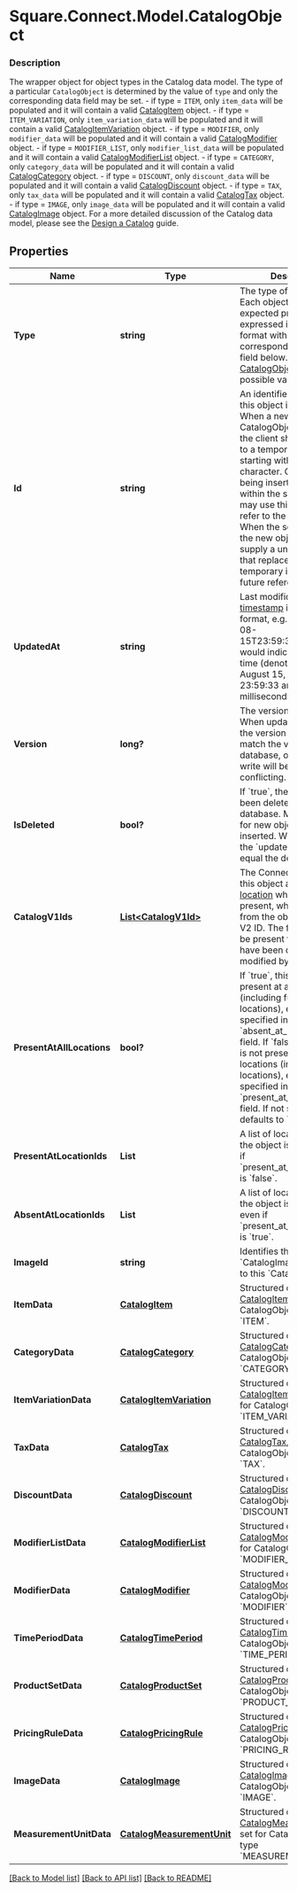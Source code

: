 # Square.Connect.Model.CatalogObject

### Description

The wrapper object for object types in the Catalog data model. The type of a particular `CatalogObject` is determined by the value of `type` and only the corresponding data field may be set.  - if type = `ITEM`, only `item_data` will be populated and it will contain a valid [CatalogItem](#type-catalogitem) object. - if type = `ITEM_VARIATION`, only `item_variation_data` will be populated and it will contain a valid [CatalogItemVariation](#type-catalogitemvariation) object. - if type = `MODIFIER`, only `modifier_data` will be populated and it will contain a valid [CatalogModifier](#type-catalogmodifier) object. - if type = `MODIFIER_LIST`, only `modifier_list_data` will be populated and it will contain a valid [CatalogModifierList](#type-catalogmodifierlist) object. - if type = `CATEGORY`, only `category_data` will be populated and it will contain a valid [CatalogCategory](#type-catalogcategory) object. - if type = `DISCOUNT`, only `discount_data` will be populated and it will contain a valid [CatalogDiscount](#type-catalogdiscount) object. - if type = `TAX`, only `tax_data` will be populated and it will contain a valid [CatalogTax](#type-catalogtax) object. - if type = `IMAGE`, only `image_data` will be populated and it will contain a valid [CatalogImage](#type-catalogimage) object.  For a more detailed discussion of the Catalog data model, please see the [Design a Catalog](/catalog-api/design-a-catalog) guide.

## Properties

Name | Type | Description | Notes
------------ | ------------- | ------------- | -------------
**Type** | **string** | The type of this object. Each object type has expected properties expressed in a structured format within its corresponding &#x60;*_data&#x60; field below. See [CatalogObjectType](#type-catalogobjecttype) for possible values | 
**Id** | **string** | An identifier to reference this object in the catalog. When a new CatalogObject is inserted, the client should set the id to a temporary identifier starting with a &#x60;&#39;#&#39;&#x60; character. Other objects being inserted or updated within the same request may use this identifier to refer to the new object.  When the server receives the new object, it will supply a unique identifier that replaces the temporary identifier for all future references. | 
**UpdatedAt** | **string** | Last modification [timestamp](#workingwithdates) in RFC 3339 format, e.g., &#x60;\&quot;2016-08-15T23:59:33.123Z\&quot;&#x60; would indicate the UTC time (denoted by &#x60;Z&#x60;) of August 15, 2016 at 23:59:33 and 123 milliseconds. | [optional] 
**Version** | **long?** | The version of the object. When updating an object, the version supplied must match the version in the database, otherwise the write will be rejected as conflicting. | [optional] 
**IsDeleted** | **bool?** | If &#x60;true&#x60;, the object has been deleted from the database. Must be &#x60;false&#x60; for new objects being inserted. When deleted, the &#x60;updated_at&#x60; field will equal the deletion time. | [optional] 
**CatalogV1Ids** | [**List&lt;CatalogV1Id&gt;**](CatalogV1Id.md) | The Connect V1 IDs for this object at each [location](#type-location) where it is present, where they differ from the object&#39;s Connect V2 ID. The field will only be present for objects that have been created or modified by legacy APIs. | [optional] 
**PresentAtAllLocations** | **bool?** | If &#x60;true&#x60;, this object is present at all locations (including future locations), except where specified in the &#x60;absent_at_location_ids&#x60; field. If &#x60;false&#x60;, this object is not present at any locations (including future locations), except where specified in the &#x60;present_at_location_ids&#x60; field. If not specified, defaults to &#x60;true&#x60;. | [optional] 
**PresentAtLocationIds** | **List<string>** | A list of locations where the object is present, even if &#x60;present_at_all_locations&#x60; is &#x60;false&#x60;. | [optional] 
**AbsentAtLocationIds** | **List<string>** | A list of locations where the object is not present, even if &#x60;present_at_all_locations&#x60; is &#x60;true&#x60;. | [optional] 
**ImageId** | **string** | Identifies the &#x60;CatalogImage&#x60; attached to this &#x60;CatalogObject&#x60;. | [optional] 
**ItemData** | [**CatalogItem**](CatalogItem.md) | Structured data for a [CatalogItem](#type-catalogitem), set for CatalogObjects of type &#x60;ITEM&#x60;. | [optional] 
**CategoryData** | [**CatalogCategory**](CatalogCategory.md) | Structured data for a [CatalogCategory](#type-catalogcategory), set for CatalogObjects of type &#x60;CATEGORY&#x60;. | [optional] 
**ItemVariationData** | [**CatalogItemVariation**](CatalogItemVariation.md) | Structured data for a [CatalogItemVariation](#type-catalogitemvariation), set for CatalogObjects of type &#x60;ITEM_VARIATION&#x60;. | [optional] 
**TaxData** | [**CatalogTax**](CatalogTax.md) | Structured data for a [CatalogTax](#type-catalogtax), set for CatalogObjects of type &#x60;TAX&#x60;. | [optional] 
**DiscountData** | [**CatalogDiscount**](CatalogDiscount.md) | Structured data for a [CatalogDiscount](#type-catalogdiscount), set for CatalogObjects of type &#x60;DISCOUNT&#x60;. | [optional] 
**ModifierListData** | [**CatalogModifierList**](CatalogModifierList.md) | Structured data for a [CatalogModifierList](#type-catalogmodifierlist), set for CatalogObjects of type &#x60;MODIFIER_LIST&#x60;. | [optional] 
**ModifierData** | [**CatalogModifier**](CatalogModifier.md) | Structured data for a [CatalogModifier](#type-catalogmodifier), set for CatalogObjects of type &#x60;MODIFIER&#x60;. | [optional] 
**TimePeriodData** | [**CatalogTimePeriod**](CatalogTimePeriod.md) | Structured data for a [CatalogTimePeriod](#type-catalogtimeperiod), set for CatalogObjects of type &#x60;TIME_PERIOD&#x60;. | [optional] 
**ProductSetData** | [**CatalogProductSet**](CatalogProductSet.md) | Structured data for a [CatalogProductSet](#type-catalogproductset), set for CatalogObjects of type &#x60;PRODUCT_SET&#x60;. | [optional] 
**PricingRuleData** | [**CatalogPricingRule**](CatalogPricingRule.md) | Structured data for a [CatalogPricingRule](#type-catalogpricingrule), set for CatalogObjects of type &#x60;PRICING_RULE&#x60;. | [optional] 
**ImageData** | [**CatalogImage**](CatalogImage.md) | Structured data for a [CatalogImage](#type-catalogimage), set for CatalogObjects of type &#x60;IMAGE&#x60;. | [optional] 
**MeasurementUnitData** | [**CatalogMeasurementUnit**](CatalogMeasurementUnit.md) | Structured data for a [CatalogMeasurementUnit](#type-catalogmeasurementunit), set for CatalogObjects of type &#x60;MEASUREMENT_UNIT&#x60;. | [optional] 



[[Back to Model list]](../README.md#documentation-for-models) [[Back to API list]](../README.md#documentation-for-api-endpoints) [[Back to README]](../README.md)

